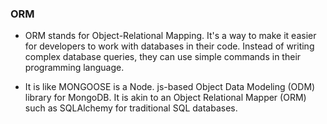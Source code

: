 ### ORM

- ORM stands for Object-Relational Mapping. It's a way to make it easier for developers to work with databases in their code. Instead of writing complex database queries, they can use simple commands in their programming language.

- It is like MONGOOSE is a Node. js-based Object Data Modeling (ODM) library for MongoDB. It is akin to an Object Relational Mapper (ORM) such as SQLAlchemy for traditional SQL databases.